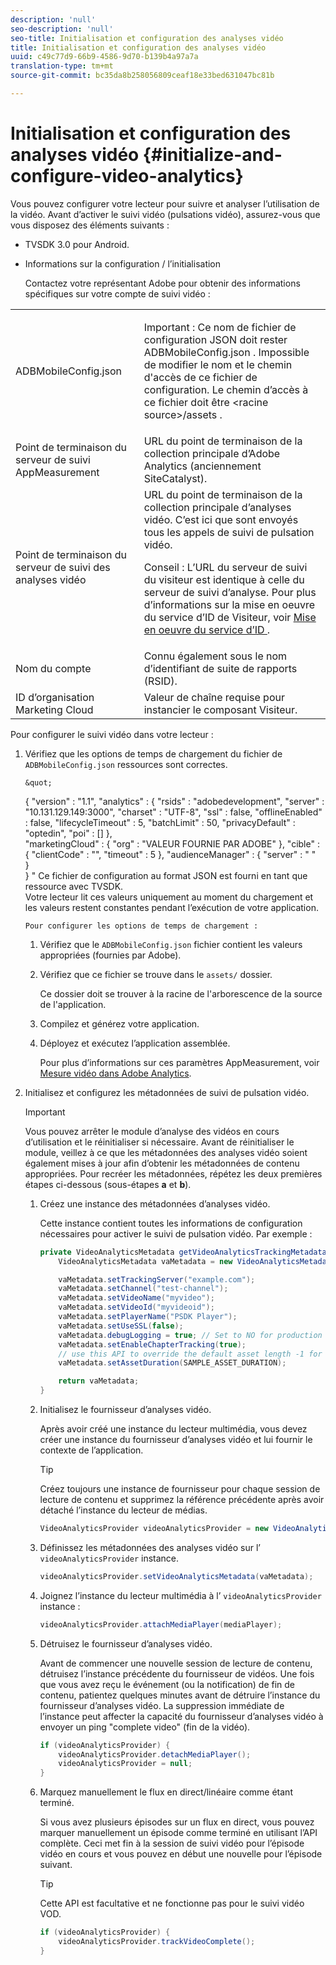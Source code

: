 ```yaml
---
description: 'null'
seo-description: 'null'
seo-title: Initialisation et configuration des analyses vidéo
title: Initialisation et configuration des analyses vidéo
uuid: c49c77d9-66b9-4586-9d70-b139b4a97a7a
translation-type: tm+mt
source-git-commit: bc35da8b258056809ceaf18e33bed631047bc81b

---
```



# Initialisation et configuration des analyses vidéo {#initialize-and-configure-video-analytics}

Vous pouvez configurer votre lecteur pour suivre et analyser l’utilisation de la vidéo.
Avant d’activer le suivi vidéo (pulsations vidéo), assurez-vous que vous disposez des éléments suivants :

* TVSDK 3.0 pour Android.
* Informations sur la configuration / l’initialisation

   Contactez votre représentant Adobe pour obtenir des informations spécifiques sur votre compte de suivi vidéo :

<table id="table_3565328ABBEE4605A92EAE1ADE5D6F84"> 
 <tbody> 
  <tr> 
   <td colname="col1"> <span class="filepath"> ADBMobileConfig.json </span> </td> 
   <td colname="col2"> <p>Important :  Ce nom de fichier de configuration JSON doit rester <span class="filepath"> ADBMobileConfig.json </span>. Impossible de modifier le nom et le chemin d'accès de ce fichier de configuration. Le chemin d’accès à ce fichier doit être <span class="filepath"> &lt;racine source&gt;/assets </span>. </p> </td> 
  </tr> 
  <tr> 
   <td colname="col1"> Point de terminaison du serveur de suivi AppMeasurement </td> 
   <td colname="col2"> URL du point de terminaison de la collection principale d’Adobe Analytics (anciennement SiteCatalyst). </td> 
  </tr> 
  <tr> 
   <td colname="col1"> Point de terminaison du serveur de suivi des analyses vidéo </td> 
   <td colname="col2"> URL du point de terminaison de la collection principale d’analyses vidéo. C’est ici que sont envoyés tous les appels de suivi de pulsation vidéo. <p>Conseil :  L’URL du serveur de suivi du visiteur est identique à celle du serveur de suivi d’analyse. Pour plus d’informations sur la mise en oeuvre du service d’ID de Visiteur, voir <a href="https://marketing.adobe.com/resources/help/en_US/mcvid/mcvid-setup-target.html" format="html" scope="external"> Mise en oeuvre du service d’ID </a>. </p> </td> 
  </tr> 
  <tr> 
   <td colname="col1"> Nom du compte </td> 
   <td colname="col2"> Connu également sous le nom d’identifiant de suite de rapports (RSID). </td> 
  </tr> 
  <tr> 
   <td colname="col1"> ID d’organisation Marketing Cloud </td> 
   <td colname="col2"> Valeur de chaîne requise pour instancier le composant Visiteur. </td> 
  </tr> 
 </tbody> 
</table>

Pour configurer le suivi vidéo dans votre lecteur :

1. Vérifiez que les options de temps de chargement du fichier de `ADBMobileConfig.json` ressources sont correctes.

       &quot;
     {
     &quot;version&quot; : &quot;1.1&quot;,
     &quot;analytics&quot; : {
     &quot;rsids&quot; : &quot;adobedevelopment&quot;,
     &quot;server&quot; : &quot;10.131.129.149:3000&quot;,
     &quot;charset&quot; : &quot;UTF-8&quot;,
     &quot;ssl&quot; : false,
     &quot;offlineEnabled&quot; : false,
     &quot;lifecycleTimeout&quot; : 5,
     &quot;batchLimit&quot; : 50,
     &quot;privacyDefault&quot; : &quot;optedin&quot;,
     &quot;poi&quot; : []
 },     
     &quot;marketingCloud&quot; : {
     &quot;org&quot; : &quot;VALEUR FOURNIE PAR ADOBE&quot;
     },
     &quot;cible&quot; : {
     &quot;clientCode&quot; : &quot;&quot;,
     &quot;timeout&quot; : 5
     },
     &quot;audienceManager&quot; : {
     &quot;server&quot; : &quot;
 &quot;     
 }     
 }     &quot;
  Ce fichier de configuration au format JSON est fourni en tant que ressource avec TVSDK.     
     Votre lecteur lit ces valeurs uniquement au moment du chargement et les valeurs restent constantes pendant l’exécution de votre application.
       
       Pour configurer les options de temps de chargement :
   
   1. Vérifiez que le `ADBMobileConfig.json` fichier contient les valeurs appropriées (fournies par Adobe).
   1. Vérifiez que ce fichier se trouve dans le `assets/` dossier.

      Ce dossier doit se trouver à la racine de l&#39;arborescence de la source de l&#39;application.

   1. Compilez et générez votre application.
   1. Déployez et exécutez l’application assemblée.

      Pour plus d’informations sur ces paramètres AppMeasurement, voir [Mesure vidéo dans Adobe Analytics](https://marketing.adobe.com/resources/help/en_US/sc/appmeasurement/video/).

1. Initialisez et configurez les métadonnées de suivi de pulsation vidéo.

   >[!IMPORTANT]
   >
   >Vous pouvez arrêter le module d’analyse des vidéos en cours d’utilisation et le réinitialiser si nécessaire. Avant de réinitialiser le module, veillez à ce que les métadonnées des analyses vidéo soient également mises à jour afin d’obtenir les métadonnées de contenu appropriées. Pour recréer les métadonnées, répétez les deux premières étapes ci-dessous (sous-étapes **a** et **b**).

   1. Créez une instance des métadonnées d’analyses vidéo.

      Cette instance contient toutes les informations de configuration nécessaires pour activer le suivi de pulsation vidéo. Par exemple :

      ```java
      private VideoAnalyticsMetadata getVideoAnalyticsTrackingMetadata() { 
          VideoAnalyticsMetadata vaMetadata = new VideoAnalyticsMetadata(); 
      
          vaMetadata.setTrackingServer("example.com"); 
          vaMetadata.setChannel("test-channel"); 
          vaMetadata.setVideoName("myvideo"); 
          vaMetadata.setVideoId("myvideoid"); 
          vaMetadata.setPlayerName("PSDK Player"); 
          vaMetadata.setUseSSL(false); 
          vaMetadata.debugLogging = true; // Set to NO for production deployment. 
          vaMetadata.setEnableChapterTracking(true); 
          // use this API to override the default asset length -1 for live streams 
          vaMetadata.setAssetDuration(SAMPLE_ASSET_DURATION); 
      
          return vaMetadata; 
      }
      ```

   1. Initialisez le fournisseur d’analyses vidéo.

      Après avoir créé une instance du lecteur multimédia, vous devez créer une instance du fournisseur d’analyses vidéo et lui fournir le contexte de l’application.

      >[!TIP]
      >
      >Créez toujours une instance de fournisseur pour chaque session de lecture de contenu et supprimez la référence précédente après avoir détaché l’instance du lecteur de médias.

      ```java
      VideoAnalyticsProvider videoAnalyticsProvider = new VideoAnalyticsProvider(appContext); 
      ```

   1. Définissez les métadonnées des analyses vidéo sur l’ `videoAnalyticsProvider` instance.

      ```java
      videoAnalyticsProvider.setVideoAnalyticsMetadata(vaMetadata);
      ```

   1. Joignez l’instance du lecteur multimédia à l’ `videoAnalyticsProvider` instance :

      ```java
      videoAnalyticsProvider.attachMediaPlayer(mediaPlayer); 
      ```

   1. Détruisez le fournisseur d’analyses vidéo.

      Avant de commencer une nouvelle session de lecture de contenu, détruisez l’instance précédente du fournisseur de vidéos. Une fois que vous avez reçu le événement (ou la notification) de fin de contenu, patientez quelques minutes avant de détruire l’instance du fournisseur d’analyses vidéo. La suppression immédiate de l’instance peut affecter la capacité du fournisseur d’analyses vidéo à envoyer un ping &quot;complete video&quot; (fin de la vidéo).

      ```java
      if (videoAnalyticsProvider) { 
          videoAnalyticsProvider.detachMediaPlayer(); 
          videoAnalyticsProvider = null; 
      }
      ```

   1. Marquez manuellement le flux en direct/linéaire comme étant terminé.

      Si vous avez plusieurs épisodes sur un flux en direct, vous pouvez marquer manuellement un épisode comme terminé en utilisant l’API complète. Ceci met fin à la session de suivi vidéo pour l’épisode vidéo en cours et vous pouvez en début une nouvelle pour l’épisode suivant.

      >[!TIP]
      >
      >Cette API est facultative et ne fonctionne pas pour le suivi vidéo VOD.

      ```java
      if (videoAnalyticsProvider) { 
          videoAnalyticsProvider.trackVideoComplete();    
      }
      ```
